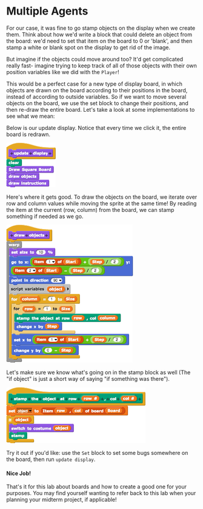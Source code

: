 # Multiple Agents

For our case, it was fine to go stamp objects on the display when we create them. Think about how we'd write a block that could delete an object from the board: we'd need to set that item on the board to 0 or 'blank', and then stamp a white or blank spot on the display to get rid of the image.

But imagine if the objects could move around too? It'd get complicated really fast- imagine trying to keep track of all of those objects with their own position variables like we did with the `Player`!

This would be a perfect case for a new type of display board, in which objects are drawn on the board according to their positions in the board, instead of according to outside variables. So if we want to move several objects on the board, we use the set block to change their positions, and then re-draw the entire board. Let's take a look at some implementations to see what we mean:

Below is our update display. Notice that every time we click it, the entire board is redrawn.

![update display block contents](../.gitbook/assets/image%20%2891%29.png)

Here's where it gets good. To draw the objects on the board, we iterate over row and column values while moving the sprite at the same time! By reading the item at the current \(row, column\) from the board, we can stamp something if needed as we go.

![draw object block contents](../.gitbook/assets/image%20%28293%29.png)

Let's make sure we know what's going on in the stamp block as well \(The "if object" is just a short way of saying "if something was there"\).

![stamp object block contents](../.gitbook/assets/image%20%2890%29.png)

Try it out if you'd like: use the `Set` block to set some bugs somewhere on the board, then run `update display`.

#### Nice Job!

That's it for this lab about boards and how to create a good one for your purposes. You may find yourself wanting to refer back to this lab when your planning your midterm project, if applicable!

